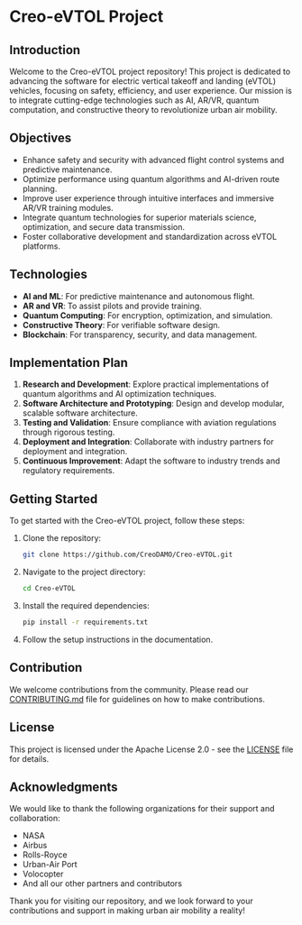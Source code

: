 # Creo-eVTOL Project

## Introduction
Welcome to the Creo-eVTOL project repository! This project is dedicated to advancing the software for electric vertical takeoff and landing (eVTOL) vehicles, focusing on safety, efficiency, and user experience. Our mission is to integrate cutting-edge technologies such as AI, AR/VR, quantum computation, and constructive theory to revolutionize urban air mobility.

## Objectives
- Enhance safety and security with advanced flight control systems and predictive maintenance.
- Optimize performance using quantum algorithms and AI-driven route planning.
- Improve user experience through intuitive interfaces and immersive AR/VR training modules.
- Integrate quantum technologies for superior materials science, optimization, and secure data transmission.
- Foster collaborative development and standardization across eVTOL platforms.

## Technologies
- **AI and ML**: For predictive maintenance and autonomous flight.
- **AR and VR**: To assist pilots and provide training.
- **Quantum Computing**: For encryption, optimization, and simulation.
- **Constructive Theory**: For verifiable software design.
- **Blockchain**: For transparency, security, and data management.

## Implementation Plan
1. **Research and Development**: Explore practical implementations of quantum algorithms and AI optimization techniques.
2. **Software Architecture and Prototyping**: Design and develop modular, scalable software architecture.
3. **Testing and Validation**: Ensure compliance with aviation regulations through rigorous testing.
4. **Deployment and Integration**: Collaborate with industry partners for deployment and integration.
5. **Continuous Improvement**: Adapt the software to industry trends and regulatory requirements.

## Getting Started
To get started with the Creo-eVTOL project, follow these steps:
1. Clone the repository:
   ```bash
   git clone https://github.com/CreoDAMO/Creo-eVTOL.git
   ```
2. Navigate to the project directory:
   ```bash
   cd Creo-eVTOL
   ```
3. Install the required dependencies:
   ```bash
   pip install -r requirements.txt
   ```
4. Follow the setup instructions in the documentation.

## Contribution
We welcome contributions from the community. Please read our [CONTRIBUTING.md](CONTRIBUTING.md) file for guidelines on how to make contributions.

## License
This project is licensed under the Apache License 2.0 - see the [LICENSE](LICENSE) file for details.

## Acknowledgments
We would like to thank the following organizations for their support and collaboration:
- NASA
- Airbus
- Rolls-Royce
- Urban-Air Port
- Volocopter
- And all our other partners and contributors

Thank you for visiting our repository, and we look forward to your contributions and support in making urban air mobility a reality!
